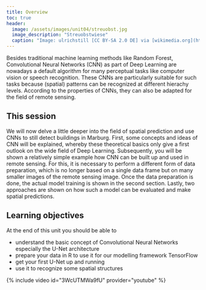```yaml
---
title: Overview
toc: true
header:
  image: /assets/images/unit04/streuobst.jpg
  image_description: "Streuobstwiese"
  caption: "Image: ulrichstill [CC BY-SA 2.0 DE] via [wikimedia.org](https://commons.wikimedia.org/wiki/File:Tuebingen_Streuobstwiese.jpg)"
---
```


Besides traditional machine learning methods like Random Forest, Convolutional Neural Networks (CNN) as part of Deep Learning are nowadays a default algorithm for many perceptual tasks like computer vision or speech recognition.
These CNNs are particularly suitable for such tasks because (spatial) patterns can be recognized at different hierachy levels. According to the properties of CNNs, they can also be adapted for the field of remote sensing.


<!--more-->

## This session
We will now delve a little deeper into the field of spatial prediction and use CNNs to still detect buildings in Marburg.
First, some concepts and ideas of CNN will be explained, whereby these theoretical basics only give a first outlook on the wide field of Deep Learning. Subsequently, you will be shown a relatively simple example 
how CNN can be built up and used in remote sensing. For this, it is necessary to perform a different form of data preparation, which is no longer based on a single data frame but on many smaller images of the remote sensing image.
Once the data preparation is done, the actual model training is shown in the second section. Lastly, two approaches are shown on how such a model can be evaluated and make spatial predictions.

## Learning objectives
At the end of this unit you should be able to

- understand the basic concept of Convolutional Neural Networks especially the U-Net architecture 
- prepare your data in R to use it for our modelling framework TensorFlow
- get your first U-Net up and running 
- use it to recognize some spatial structures

{% include video id="3WcUTMWa9fU" provider="youtube" %}